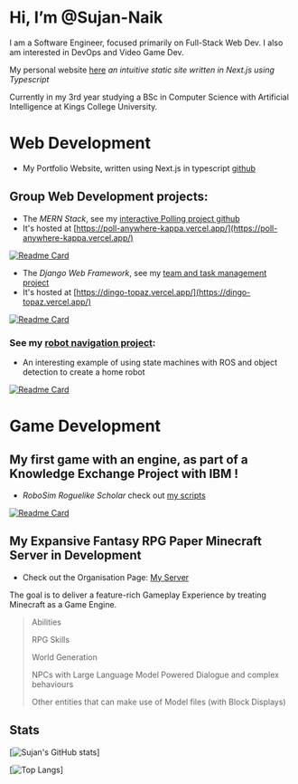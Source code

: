 # Hi, I’m @Sujan-Naik
I am a Software Engineer, focused primarily on Full-Stack Web Dev. I also am interested in DevOps and Video Game Dev.

My personal website [here](https://sujan-naik.github.io/) *an intuitive static site written in Next.js using Typescript*

Currently in my 3rd year studying a BSc in Computer Science with Artificial Intelligence at Kings College University.

# Web Development

- My Portfolio Website, written using Next.js in typescript [github](https://github.com/Sujan-Naik/sujan-naik.github.io)

## Group Web Development projects:

  - The *MERN Stack*, see my [interactive Polling project github](https://github.com/Sujan-Naik/poll)
  - It's hosted at [https://poll-anywhere-kappa.vercel.app/](https://poll-anywhere-kappa.vercel.app/)
    
[![Readme Card](https://github-readme-stats.vercel.app/api/pin/?username=Sujan-Naik&repo=poll&show_icons=true&theme=transparent&hide_rank=true)](https://github.com/Sujan-Naik/poll)

  - The *Django Web Framework*, see my [team and task management project](https://github.com/Sujan-Naik/dingo)
  - It's hosted at [https://dingo-topaz.vercel.app/](https://dingo-topaz.vercel.app/)
        
[![Readme Card](https://github-readme-stats.vercel.app/api/pin/?username=Sujan-Naik&repo=dingo&show_icons=true&theme=transparent&hide_rank=true)](https://github.com/Sujan-Naik/dingo)

### See my [robot navigation project](https://github.com/Sujan-Naik/ros-navigator):
  - An interesting example of using state machines with ROS and object detection to create a home robot
    
[![Readme Card](https://github-readme-stats.vercel.app/api/pin/?username=Sujan-Naik&repo=ros-navigator&show_icons=true&theme=transparent&hide_rank=true)](https://github.com/Sujan-Naik/ros-navigator)


# Game Development

## My first game with an engine, as part of a Knowledge Exchange Project with IBM !
- *RoboSim Roguelike Scholar* check out [my scripts](https://github.com/Sujan-Naik/RoboSim-Roguelike-Scholar) 

[![Readme Card](https://github-readme-stats.vercel.app/api/pin/?username=Sujan-Naik&repo=RoboSim-Roguelike-Scholar&show_icons=true&theme=transparent&hide_rank=true)](https://github.com/Sujan-Naik/RoboSim-Roguelike-Scholar)

## My Expansive Fantasy RPG Paper Minecraft Server in Development
- Check out the Organisation Page: [My Server](https://github.com/SonorousMinecraft)
  
The goal is to deliver a feature-rich Gameplay Experience by treating Minecraft as a Game Engine.

> Abilities
> 
> RPG Skills
> 
> World Generation
> 
> NPCs with Large Language Model Powered Dialogue and complex behaviours
> 
> Other entities that can make use of Model files (with Block Displays)


## Stats
[![Sujan's GitHub stats](https://github-readme-stats.vercel.app/api?username=Sujan-Naik&show_icons=true&theme=transparent&hide_rank=true)]

[![Top Langs](https://github-readme-stats.vercel.app/api/top-langs/?username=Sujan-Naik&theme=transparent&hide_progress=true)]
